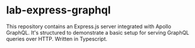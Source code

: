 # lab-express-graphql
This repository contains an Express.js server integrated with Apollo GraphQL. It's structured to demonstrate a basic setup for serving GraphQL queries over HTTP.
Written in Typescript.
